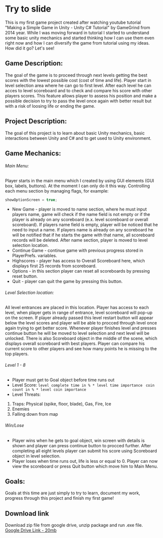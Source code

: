 # Try to slide
This is my first game project created after watching youtube tutorial "Making a Simple Game in Unity - Unity C# Tutorial" by GameGrind from 2014 year. While I was moving forward in tutorial I started to understand some basic unity mechanics and started thinking how I can use them even right now and how I can diversify the game from tutorial using my ideas. How did it go? Let's see! 

## Game Description:
The goal of the game is to proceed through next levels getting the best scores with the lowest possible cost (cost of time and life). Player start in level selection area where he can go to first level. After each level he can acces to level scoreboard and to check and compare his score with other players scores. This feature allows player to assess his position and make a possible decision to try to pass the level once again with better result but with a risk of loosing life or ending the game.

## Project Description:
The goal of this project is to learn about basic Unity mechanics, basic interactions between Unity and C#  and to get used to Unity environment.

## Game Mechanics:
###### Main Menu:
Player starts in the main menu which I created by using GUI elements (GUI box, labels, buttons). At the moment I can only do it this way. Controlling each menu section by managing flags, for example:
```csharp
showOptionScreen = true;
```
- New Game - player is moved to name section, where he must input players name, game will check if the name field is not empty or if the player is already on any scoreboard (e.x. level scoreboard or overall scoreboard). 
If players name field is empty, player will be noticed that he need to input a name.
If players name is already on any scoreboard he will be notified that if he starts the game with that name, all scoreboard records will be deleted.
After name section, player is moved to level selection location.
- Continue Game - continue game with previous progress stored in PlayerPrefs. variables.
- Highscores - player has access to Overall Scoreboard here, which displays first 25 records from scoreboard.
- Options - in this section player can reset all scoreboards by pressing reset button.
- Quit - player can quit the game by pressing this button.

###### Level Selection location:
All level entrances are placed in this location. Player has access to each level, when player gets in range of entrance, level scoreboard will pop-up on the screen. If player already passed this level restart button will appear below the level scores and player will be able to procced through level once again trying to get better score. Whenever player finishes level and presses continue button he will be moved to level selection and next level will be unlocked.
There is also Scoreboard object in the middle of the scene, which displays overall scoreboard with best players. Player can compare his current score to other players and see how many points he is missing to the top players.

###### Level 1 - 8
- Player must get to Goal object before time runs out
- Level Score:
`level complete time in % * level time importance `
`coin count in % * level coin importance`
- Level Threats:
1. Traps: Physical (spike, floor, blade), Gas, Fire, Ice
1. Enemies
1. Falling down from map

###### Win/Lose
- Player wins when he gets to goal object, win screen with details is shown and player can press continue button to procced further.
After completing all eight levels player can submit his score using Scoreboard object in level selection.
- Player loses when time runs out, life is less or equal to 0.
Player can now view the scoreboard or press Quit button which move him to Main Menu.

## Goals:
Goals at this time are just simply to try to learn, document my work, progress through this project and finish my first game!

## Download link
Download zip file from google drive, unzip package and run .exe file.  
[Google Drive Link - 20mb](https://drive.google.com/file/d/1kiW2mlkgiXp5ULNOwT17QpoJ2bwUDyWV/view?usp=sharing)
